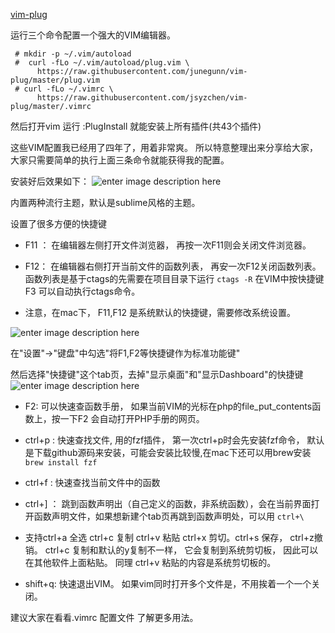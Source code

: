 [vim-plug](https://github.com/junegunn/vim-plug)

运行三个命令配置一个强大的VIM编辑器。  

     # mkdir -p ~/.vim/autoload
     #  curl -fLo ~/.vim/autoload/plug.vim \
          https://raw.githubusercontent.com/junegunn/vim-plug/master/plug.vim
     # curl -fLo ~/.vimrc \
          https://raw.githubusercontent.com/jsyzchen/vim-plug/master/.vimrc

 然后打开vim 运行  :PlugInstall 就能安装上所有插件(共43个插件)

 这些VIM配置我已经用了四年了，用着非常爽。 所以特意整理出来分享给大家，大家只需要简单的执行上面三条命令就能获得我的配置。

安装好后效果如下：
![enter image description here](https://github.com/luofei614/vim-plug/raw/master/screenshot.png)

内置两种流行主题，默认是sublime风格的主题。

设置了很多方便的快捷键 

* F11 ：  在编辑器左侧打开文件浏览器， 再按一次F11则会关闭文件浏览器。 

* F12：   在编辑器右侧打开当前文件的函数列表， 再安一次F12关闭函数列表。函数列表是基于ctags的先需要在项目目录下运行 `ctags -R`  在VIM中按快捷键 F3 可以自动执行ctags命令。

* 注意，在mac下， F11,F12 是系统默认的快捷键，需要修改系统设置。

![enter image description here](https://github.com/luofei614/vim-plug/raw/master/Fn1.png)

在"设置"->"键盘"中勾选"将F1,F2等快捷键作为标准功能键"

然后选择"快捷键"这个tab页，去掉"显示桌面"和"显示Dashboard"的快捷键
![enter image description here](https://github.com/luofei614/vim-plug/raw/master/Fn2.png)

* F2: 可以快速查函数手册， 如果当前VIM的光标在php的file_put_contents函数上，按一下F2 会自动打开PHP手册的网页。

* ctrl+p :   快速查找文件, 用的fzf插件， 第一次ctrl+p时会先安装fzf命令， 默认是下载github源码来安装，可能会安装比较慢,在mac下还可以用brew安装`brew install fzf`

* ctrl+f : 快速查找当前文件中的函数 

* ctrl+] ： 跳到函数声明出（自己定义的函数，非系统函数），会在当前界面打开函数声明文件，如果想新建个tab页再跳到函数声明处，可以用 `ctrl+\`

* 支持ctrl+a 全选  ctrl+c 复制  ctrl+v 粘贴  ctrl+x 剪切。ctrl+s 保存， ctrl+z撤销。   ctrl+c 复制和默认的y复制不一样， 它会复制到系统剪切板， 因此可以在其他软件上面粘贴。 同理  ctrl+v 粘贴的内容是系统剪切板的。

* shift+q: 快速退出VIM。  如果vim同时打开多个文件是，不用挨着一个一个关闭。

建议大家在看看.vimrc 配置文件 了解更多用法。


